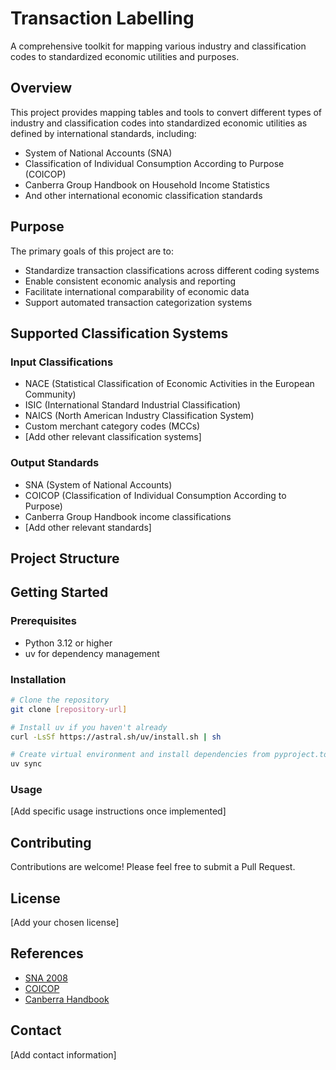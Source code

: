 # Transaction Labelling

A comprehensive toolkit for mapping various industry and classification codes to standardized economic utilities and purposes.

## Overview

This project provides mapping tables and tools to convert different types of industry and classification codes into standardized economic utilities as defined by international standards, including:

- System of National Accounts (SNA)
- Classification of Individual Consumption According to Purpose (COICOP)
- Canberra Group Handbook on Household Income Statistics
- And other international economic classification standards

## Purpose

The primary goals of this project are to:
- Standardize transaction classifications across different coding systems
- Enable consistent economic analysis and reporting
- Facilitate international comparability of economic data
- Support automated transaction categorization systems

## Supported Classification Systems

### Input Classifications
- NACE (Statistical Classification of Economic Activities in the European Community)
- ISIC (International Standard Industrial Classification)
- NAICS (North American Industry Classification System)
- Custom merchant category codes (MCCs)
- [Add other relevant classification systems]

### Output Standards
- SNA (System of National Accounts)
- COICOP (Classification of Individual Consumption According to Purpose)
- Canberra Group Handbook income classifications
- [Add other relevant standards]

## Project Structure

## Getting Started

### Prerequisites
- Python 3.12 or higher
- uv for dependency management

### Installation

```bash
# Clone the repository
git clone [repository-url]

# Install uv if you haven't already
curl -LsSf https://astral.sh/uv/install.sh | sh

# Create virtual environment and install dependencies from pyproject.toml
uv sync
```

### Usage

[Add specific usage instructions once implemented]

## Contributing

Contributions are welcome! Please feel free to submit a Pull Request.

## License

[Add your chosen license]

## References

- [SNA 2008](https://unstats.un.org/unsd/nationalaccount/sna2008.asp)
- [COICOP](https://unstats.un.org/unsd/classifications/unsdclassifications/COICOP_2018_-_pre-edited_white_cover_version_-_2018-12-26.pdf)
- [Canberra Handbook](https://unece.org/fileadmin/DAM/stats/publications/2011/Canberra_Group_Handbook_2nd_edition.pdf)

## Contact

[Add contact information]